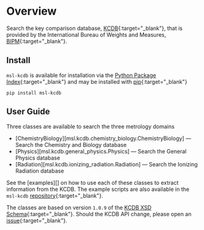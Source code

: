 # Overview
Search the key comparison database, [KCDB](https://www.bipm.org/kcdb/cmc/advanced-search){:target="_blank"}, that is provided by the International Bureau of Weights and Measures, [BIPM](https://www.bipm.org/en/){:target="_blank"}.

## Install
`msl-kcdb` is available for installation via the [Python Package Index](https://pypi.org/){:target="_blank"} and may be installed with [pip](https://pip.pypa.io/en/stable/){:target="_blank"}

```console
pip install msl-kcdb
```

## User Guide
Three classes are available to search the three metrology domains

* [ChemistryBiology][msl.kcdb.chemistry_biology.ChemistryBiology] &mdash; Search the Chemistry and Biology database
* [Physics][msl.kcdb.general_physics.Physics] &mdash; Search the General Physics database
* [Radiation][msl.kcdb.ionizing_radiation.Radiation] &mdash; Search the Ionizing Radiation database

See the [examples][] on how to use each of these classes to extract information from the KCDB. The example scripts are also available in the `msl-kcdb` [repository](https://github.com/MSLNZ/msl-kcdb/tree/main/examples){:target="_blank"}.

The classes are based on version `1.0.9` of the [KCDB XSD Schema](https://www.bipm.org/api/kcdb/cmc/searchData/xsdSchema){:target="_blank"}. Should the KCDB API change, please open an [issue](https://github.com/MSLNZ/msl-kcdb/issues){:target="_blank"}.